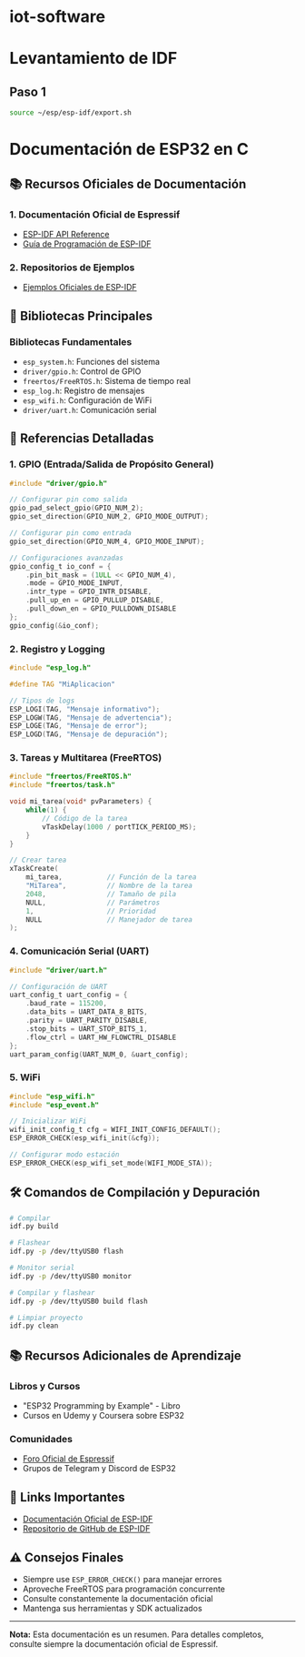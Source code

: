 # iot-software

# Levantamiento de IDF

## Paso 1
```bash
source ~/esp/esp-idf/export.sh
```

# Documentación de ESP32 en C

## 📚 Recursos Oficiales de Documentación

### 1. Documentación Oficial de Espressif
- [ESP-IDF API Reference](https://docs.espressif.com/projects/esp-idf/en/latest/esp32/api-reference/index.html)
- [Guía de Programación de ESP-IDF](https://docs.espressif.com/projects/esp-idf/en/latest/esp32/get-started/index.html)

### 2. Repositorios de Ejemplos
- [Ejemplos Oficiales de ESP-IDF](https://github.com/espressif/esp-idf/tree/master/examples)

## 🔧 Bibliotecas Principales

### Bibliotecas Fundamentales
- `esp_system.h`: Funciones del sistema
- `driver/gpio.h`: Control de GPIO
- `freertos/FreeRTOS.h`: Sistema de tiempo real
- `esp_log.h`: Registro de mensajes
- `esp_wifi.h`: Configuración de WiFi
- `driver/uart.h`: Comunicación serial

## 📖 Referencias Detalladas

### 1. GPIO (Entrada/Salida de Propósito General)
```c
#include "driver/gpio.h"

// Configurar pin como salida
gpio_pad_select_gpio(GPIO_NUM_2);
gpio_set_direction(GPIO_NUM_2, GPIO_MODE_OUTPUT);

// Configurar pin como entrada
gpio_set_direction(GPIO_NUM_4, GPIO_MODE_INPUT);

// Configuraciones avanzadas
gpio_config_t io_conf = {
    .pin_bit_mask = (1ULL << GPIO_NUM_4),
    .mode = GPIO_MODE_INPUT,
    .intr_type = GPIO_INTR_DISABLE,
    .pull_up_en = GPIO_PULLUP_DISABLE,
    .pull_down_en = GPIO_PULLDOWN_DISABLE
};
gpio_config(&io_conf);
```

### 2. Registro y Logging
```c
#include "esp_log.h"

#define TAG "MiAplicacion"

// Tipos de logs
ESP_LOGI(TAG, "Mensaje informativo");
ESP_LOGW(TAG, "Mensaje de advertencia");
ESP_LOGE(TAG, "Mensaje de error");
ESP_LOGD(TAG, "Mensaje de depuración");
```

### 3. Tareas y Multitarea (FreeRTOS)
```c
#include "freertos/FreeRTOS.h"
#include "freertos/task.h"

void mi_tarea(void* pvParameters) {
    while(1) {
        // Código de la tarea
        vTaskDelay(1000 / portTICK_PERIOD_MS);
    }
}

// Crear tarea
xTaskCreate(
    mi_tarea,           // Función de la tarea
    "MiTarea",          // Nombre de la tarea
    2048,               // Tamaño de pila
    NULL,               // Parámetros
    1,                  // Prioridad
    NULL                // Manejador de tarea
);
```

### 4. Comunicación Serial (UART)
```c
#include "driver/uart.h"

// Configuración de UART
uart_config_t uart_config = {
    .baud_rate = 115200,
    .data_bits = UART_DATA_8_BITS,
    .parity = UART_PARITY_DISABLE,
    .stop_bits = UART_STOP_BITS_1,
    .flow_ctrl = UART_HW_FLOWCTRL_DISABLE
};
uart_param_config(UART_NUM_0, &uart_config);
```

### 5. WiFi
```c
#include "esp_wifi.h"
#include "esp_event.h"

// Inicializar WiFi
wifi_init_config_t cfg = WIFI_INIT_CONFIG_DEFAULT();
ESP_ERROR_CHECK(esp_wifi_init(&cfg));

// Configurar modo estación
ESP_ERROR_CHECK(esp_wifi_set_mode(WIFI_MODE_STA));
```

## 🛠 Comandos de Compilación y Depuración

```bash
# Compilar
idf.py build

# Flashear
idf.py -p /dev/ttyUSB0 flash

# Monitor serial
idf.py -p /dev/ttyUSB0 monitor

# Compilar y flashear
idf.py -p /dev/ttyUSB0 build flash

# Limpiar proyecto
idf.py clean
```

## 📚 Recursos Adicionales de Aprendizaje

### Libros y Cursos
- "ESP32 Programming by Example" - Libro
- Cursos en Udemy y Coursera sobre ESP32

### Comunidades
- [Foro Oficial de Espressif](https://www.esp32.com/)
- Grupos de Telegram y Discord de ESP32

## 🔗 Links Importantes
- [Documentación Oficial de ESP-IDF](https://docs.espressif.com/projects/esp-idf/en/latest/esp32/)
- [Repositorio de GitHub de ESP-IDF](https://github.com/espressif/esp-idf)

## ⚠️ Consejos Finales
- Siempre use `ESP_ERROR_CHECK()` para manejar errores
- Aproveche FreeRTOS para programación concurrente
- Consulte constantemente la documentación oficial
- Mantenga sus herramientas y SDK actualizados

---

**Nota:** Esta documentación es un resumen. Para detalles completos, consulte siempre la documentación oficial de Espressif.

